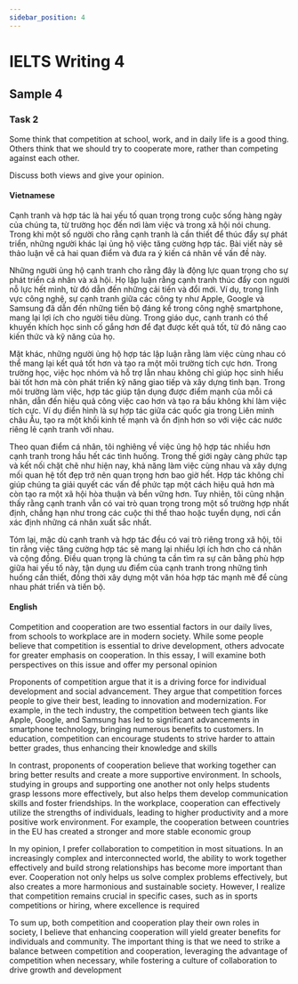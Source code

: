 ```yaml
---
sidebar_position: 4
---
```


# IELTS Writing 4

## Sample 4

### Task 2

Some think that competition at school, work, and in daily life is a good thing. Others think that we should try to cooperate more, rather than competing against each other.

Discuss both views and give your opinion.

#### Vietnamese

Cạnh tranh và hợp tác là hai yếu tố quan trọng trong cuộc sống hàng ngày của chúng ta, từ trường học đến nơi làm việc và trong xã hội nói chung. 
Trong khi một số người cho rằng cạnh tranh là cần thiết để thúc đẩy sự phát triển, những người khác lại ủng hộ việc tăng cường hợp tác. 
Bài viết này sẽ thảo luận về cả hai quan điểm và đưa ra ý kiến cá nhân về vấn đề này.

Những người ủng hộ cạnh tranh cho rằng đây là động lực quan trọng cho sự phát triển cá nhân và xã hội. 
Họ lập luận rằng cạnh tranh thúc đẩy con người nỗ lực hết mình, từ đó dẫn đến những cải tiến và đổi mới. 
Ví dụ, trong lĩnh vực công nghệ, sự cạnh tranh giữa các công ty như Apple, Google và Samsung đã dẫn đến những tiến bộ đáng kể trong công nghệ smartphone, 
mang lại lợi ích cho người tiêu dùng. 
Trong giáo dục, cạnh tranh có thể khuyến khích học sinh cố gắng hơn để đạt được kết quả tốt, từ đó nâng cao kiến thức và kỹ năng của họ.

Mặt khác, những người ủng hộ hợp tác lập luận rằng làm việc cùng nhau có thể mang lại kết quả tốt hơn và tạo ra một môi trường tích cực hơn. 
Trong trường học, việc học nhóm và hỗ trợ lẫn nhau không chỉ giúp học sinh hiểu bài tốt hơn mà còn phát triển kỹ năng giao tiếp và xây dựng tình bạn. 
Trong môi trường làm việc, hợp tác giúp tận dụng được điểm mạnh của mỗi cá nhân, dẫn đến hiệu quả công việc cao hơn và tạo ra bầu không khí làm việc tích cực. 
Ví dụ điển hình là sự hợp tác giữa các quốc gia trong Liên minh châu Âu, tạo ra một khối kinh tế mạnh và ổn định hơn so với việc các nước riêng lẻ cạnh tranh với nhau.

Theo quan điểm cá nhân, tôi nghiêng về việc ủng hộ hợp tác nhiều hơn cạnh tranh trong hầu hết các tình huống. 
Trong thế giới ngày càng phức tạp và kết nối chặt chẽ như hiện nay, khả năng làm việc cùng nhau và xây dựng mối quan hệ tốt đẹp trở nên quan trọng hơn bao giờ hết. 
Hợp tác không chỉ giúp chúng ta giải quyết các vấn đề phức tạp một cách hiệu quả hơn mà còn tạo ra một xã hội hòa thuận và bền vững hơn. 
Tuy nhiên, tôi cũng nhận thấy rằng cạnh tranh vẫn có vai trò quan trọng trong một số trường hợp nhất định, chẳng hạn như trong các cuộc thi thể thao hoặc tuyển dụng, nơi cần xác định những cá nhân xuất sắc nhất.

Tóm lại, mặc dù cạnh tranh và hợp tác đều có vai trò riêng trong xã hội, tôi tin rằng việc tăng cường hợp tác sẽ mang lại nhiều lợi ích hơn cho cá nhân và cộng đồng. 
Điều quan trọng là chúng ta cần tìm ra sự cân bằng phù hợp giữa hai yếu tố này, tận dụng ưu điểm của cạnh tranh trong những tình huống cần thiết, 
đồng thời xây dựng một văn hóa hợp tác mạnh mẽ để cùng nhau phát triển và tiến bộ.

#### English
Competition and cooperation are two essential factors in our daily lives, from schools to workplace are in modern society. While some people believe that competition is essential to drive development, others advocate for greater emphasis on cooperation. In this essay, I will examine both perspectives on this issue and offer my personal opinion

Proponents of competition argue that it is a driving force for individual development and social advancement. They argue that competition forces people to give their best, leading to innovation and modernization. For example, in the tech industry, the competition between tech giants like Apple, Google, and Samsung has led to significant advancements in smartphone technology, bringing numerous benefits to customers. In education, competition can encourage students to strive harder to attain better grades, thus enhancing their knowledge and skills

In contrast, proponents of cooperation believe that working together can bring better results and create a more supportive environment. In schools, studying in groups and supporting one another not only helps students grasp lessons more effectively, but also helps them develop communication skills and foster friendships. In the workplace, cooperation can effectively utilize the strengths of individuals, leading to higher productivity and a more positive work environment. For example, the cooperation between countries in the EU has created a stronger and more stable economic group


In my opinion, I prefer collaboration to competition in most situations. In an increasingly complex and interconnected world, the ability to work together effectively and build strong relationships has become more important than ever. Cooperation not only helps us solve complex problems effectively, but also creates a more harmonious and sustainable society. However, I realize that competition remains crucial in specific cases, such as in sports competitions or hiring, where excellence is required

To sum up, both competition and cooperation play their own roles in society, I believe that enhancing cooperation will yield greater benefits for individuals and community. The important thing is that we need to strike a balance between competition and cooperation, leveraging the advantage of competition when necessary, while fostering a culture of collaboration to drive growth and development
